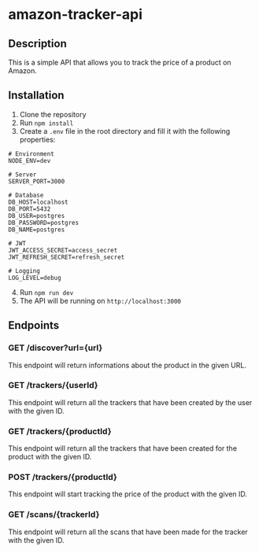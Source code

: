 # amazon-tracker-api

## Description

This is a simple API that allows you to track the price of a product on Amazon.

## Installation

1. Clone the repository
2. Run `npm install`
3. Create a `.env` file in the root directory and fill it with the following properties:

```
# Environment
NODE_ENV=dev

# Server
SERVER_PORT=3000

# Database
DB_HOST=localhost
DB_PORT=5432
DB_USER=postgres
DB_PASSWORD=postgres
DB_NAME=postgres

# JWT
JWT_ACCESS_SECRET=access_secret
JWT_REFRESH_SECRET=refresh_secret

# Logging
LOG_LEVEL=debug
```

4. Run `npm run dev`
5. The API will be running on `http://localhost:3000`

## Endpoints

### GET /discover?url={url}

This endpoint will return informations about the product in the given URL.

### GET /trackers/{userId}

This endpoint will return all the trackers that have been created by the user with the given ID.

### GET /trackers/{productId}

This endpoint will return all the trackers that have been created for the product with the given ID.

### POST /trackers/{productId}

This endpoint will start tracking the price of the product with the given ID.

### GET /scans/{trackerId}

This endpoint will return all the scans that have been made for the tracker with the given ID.



